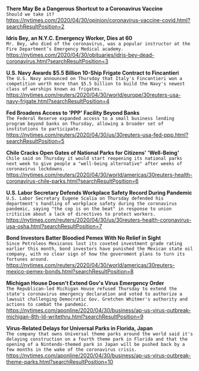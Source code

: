 **There May Be a Dangerous Shortcut to a Coronavirus Vaccine**\
`Should we take it?`\
https://nytimes.com/2020/04/30/opinion/coronavirus-vaccine-covid.html?searchResultPosition=2

**Idris Bey, an N.Y.C. Emergency Worker, Dies at 60**\
`Mr. Bey, who died of the coronavirus, was a popular instructor at the Fire Department’s Emergency Medical academy.`\
https://nytimes.com/2020/04/30/obituaries/idris-bey-dead-coronavirus.html?searchResultPosition=3

**U.S. Navy Awards $5.5 Billion 10-Ship Frigate Contract to Fincantieri**\
`The U.S. Navy announced on Thursday that Italy's Fincantieri won a competition worth more than $5.5 billion to build the Navy's newest class of warships known as frigates. `\
https://nytimes.com/reuters/2020/04/30/world/europe/30reuters-usa-navy-frigate.html?searchResultPosition=4

**Fed Broadens Access to 'PPP' Facility Beyond Banks**\
`The Federal Reserve expanded access to a small business lending program beyond banks on Thursday, allowing a broader set of institutions to participate.`\
https://nytimes.com/reuters/2020/04/30/us/30reuters-usa-fed-ppp.html?searchResultPosition=5

**Chile Cracks Open Gates of National Parks for Citizens' 'Well-Being'**\
`Chile said on Thursday it would start reopening its national parks next week to give people a "well-being alternative" after weeks of coronavirus lockdowns. `\
https://nytimes.com/reuters/2020/04/30/world/americas/30reuters-health-coronavirus-chile-parks.html?searchResultPosition=6

**U.S. Labor Secretary Defends Workplace Safety Record During Pandemic**\
`U.S. Labor Secretary Eugene Scalia on Thursday defended his department's handling of workplace safety during the coronavirus pandemic, saying "the cop is on the beat" in response to union criticism about a lack of directives to protect workers.`\
https://nytimes.com/reuters/2020/04/30/us/30reuters-health-coronavirus-usa-osha.html?searchResultPosition=7

**Bond Investors Batter Bloodied Pemex With No Relief in Sight**\
`Since Petroleos Mexicanos lost its coveted investment grade rating earlier this month, bond investors have punished the Mexican state oil company, with no clear sign of how the government plans to turn its fortunes around.`\
https://nytimes.com/reuters/2020/04/30/world/americas/30reuters-mexico-pemex-bonds.html?searchResultPosition=8

**Michigan House Doesn't Extend Gov's Virus Emergency Order**\
`The Republican-led Michigan House refused Thursday to extend the state's coronavirus emergency declaration and voted to authorize a lawsuit challenging Democratic Gov. Gretchen Whitmer's authority and actions to combat the pandemic.`\
https://nytimes.com/aponline/2020/04/30/business/ap-us-virus-outbreak-michigan-8th-ld-writethru.html?searchResultPosition=9

**Virus-Related Delays for Universal Parks in Florida, Japan**\
`The company that owns Universal theme parks around the world said it's delaying construction on a fourth theme park in Florida and that the opening of a Nintendo-themed park in Japan will be pushed back by a few months in the wake of the coronavirus crisis.`\
https://nytimes.com/aponline/2020/04/30/business/ap-us-virus-outbreak-theme-parks.html?searchResultPosition=10

